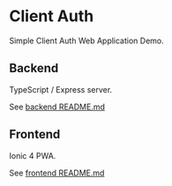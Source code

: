 # Client Auth

Simple Client Auth Web Application Demo.

## Backend

TypeScript / Express server.

See [backend README.md](backend/README.md)

## Frontend

Ionic 4 PWA.

See [frontend README.md](frontend/README.md)